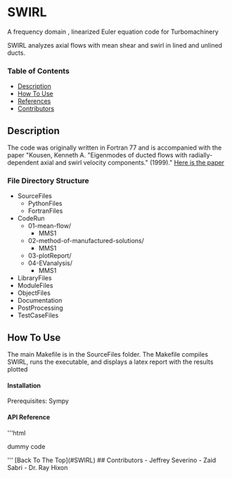 # SWIRL

A frequency domain , linearized Euler equation code for Turbomachinery  

SWIRL analyzes axial flows with mean shear and swirl in lined and unlined ducts.

### Table of Contents

- [Description](#description)
- [How To Use](#how-to-use)
- [References](#references)
- [Contributors](#contributors)

## Description
The code was originally written in Fortran 77 and is accompanied with the paper
"Kousen, Kenneth A. "Eigenmodes of ducted flows with radially-dependent axial 
and swirl velocity components." (1999)." [Here is the paper](https://core.ac.uk/download/pdf/10475014.pdf)

### File Directory Structure
* SourceFiles
  * PythonFiles
  * FortranFiles
* CodeRun
  * 01-mean-flow/
    * MMS1 
  * 02-method-of-manufactured-solutions/
    * MMS1 
  * 03-plotReport/
  * 04-EVanalysis/
    * MMS1
* LibraryFiles
* ModuleFiles
* ObjectFiles
* Documentation
* PostProcessing
* TestCaseFiles 
 
## How To Use
The main Makefile is in the SourceFiles folder. The Makefile compiles SWIRL,
runs the executable, and displays a latex report with the results plotted

#### Installation
Prerequisites:
Sympy


#### API Reference 

'''html
<p>dummy code</p>
'''
[Back To The Top](#SWIRL)
## Contributors
- Jeffrey Severino <jseveri@rockets.utoledo.edu>
- Zaid Sabri
- Dr. Ray Hixon 
